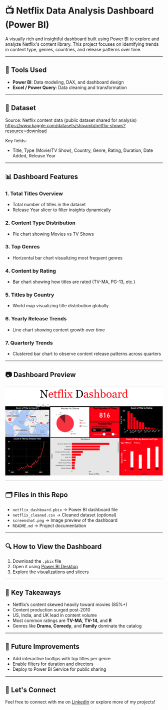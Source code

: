 # 📺 Netflix Data Analysis Dashboard (Power BI)

A visually rich and insightful dashboard built using Power BI to explore and analyze Netflix's content library. This project focuses on identifying trends in content type, genres, countries, and release patterns over time.

---

## 🔧 Tools Used
- **Power BI**: Data modeling, DAX, and dashboard design
- **Excel / Power Query**: Data cleaning and transformation

---

## 📌 Dataset
Source: Netflix content data (public dataset shared for analysis) https://www.kaggle.com/datasets/shivamb/netflix-shows?resource=download

Key fields:
- Title, Type (Movie/TV Show), Country, Genre, Rating, Duration, Date Added, Release Year

---

## 📊 Dashboard Features

### 1. **Total Titles Overview**
- Total number of titles in the dataset
- Release Year slicer to filter insights dynamically

### 2. **Content Type Distribution**
- Pie chart showing Movies vs TV Shows

### 3. **Top Genres**
- Horizontal bar chart visualizing most frequent genres

### 4. **Content by Rating**
- Bar chart showing how titles are rated (TV-MA, PG-13, etc.)

### 5. **Titles by Country**
- World map visualizing title distribution globally

### 6. **Yearly Release Trends**
- Line chart showing content growth over time

### 7. **Quarterly Trends**
- Clustered bar chart to observe content release patterns across quarters

---

## 📷 Dashboard Preview

![Netflix Dashboard](ScreenshotDashboardnetflix.png)

---

## 🗂 Files in this Repo
- `netflix_dashboard.pbix` → Power BI dashboard file
- `netflix_cleaned.csv` → Cleaned dataset (optional)
- `screenshot.png` → Image preview of the dashboard
- `README.md` → Project documentation

---

## 🔍 How to View the Dashboard
1. Download the `.pbix` file
2. Open it using [Power BI Desktop](https://powerbi.microsoft.com/desktop/)
3. Explore the visualizations and slicers

---

## 🧠 Key Takeaways
- Netflix’s content skewed heavily toward movies (85%+)
- Content production surged post-2010
- US, India, and UK lead in content volume
- Most common ratings are **TV-MA**, **TV-14**, and **R**
- Genres like **Drama**, **Comedy**, and **Family** dominate the catalog

---

## 🧩 Future Improvements
- Add interactive tooltips with top titles per genre
- Enable filters for duration and directors
- Deploy to Power BI Service for public sharing

---

## 🤝 Let's Connect
Feel free to connect with me on [LinkedIn](www.linkedin.com/in/ananthu-ajayakumar-sreelatha-1a469b254) or explore more of my projects!

